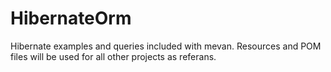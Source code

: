 # HibernateOrm

Hibernate examples and queries included with mevan. 
Resources and POM files will be used for all other projects as referans. 
